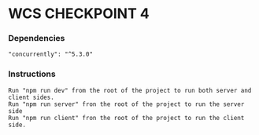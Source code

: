 # WCS CHECKPOINT 4 

### Dependencies
    "concurrently": "^5.3.0"

### Instructions 
    Run "npm run dev" from the root of the project to run both server and client sides.
    Run "npm run server" fron the root of the project to run the server side
    Run "npm run client" fron the root of the project to run the client side.